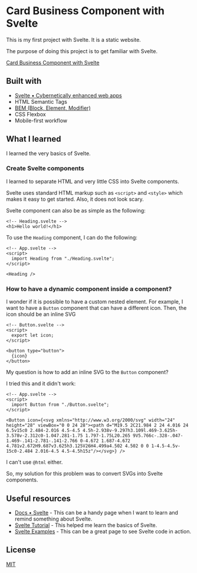 # Card Business Component with Svelte

This is my first project with Svelte. It is a static website.

The purpose of doing this project is to get familiar with Svelte.

[Card Business Component with Svelte](https://svelte-laurasmithbusiness.netlify.app/)

## Built with

- [Svelte • Cybernetically enhanced web apps](https://svelte.dev/)
- HTML Semantic Tags
- [BEM (Block, Element, Modifier)](https://sparkbox.com/foundry/bem_by_example)
- CSS Flexbox
- Mobile-first workflow

## What I learned

I learned the very basics of Svelte.

### Create Svelte components

I learned to separate HTML and very little CSS into Svelte components.

Svelte uses standard HTML markup such as `<script>` and `<style>` which makes it easy to get started. Also, it does not look scary.

Svelte component can also be as simple as the following:

```svelte
<!-- Heading.svelte -->
<h1>Hello world!</h1>
```

To use the `Heading` component, I can do the following:

```svelte
<!-- App.svelte -->
<script>
  import Heading from "./Heading.svelte";
</script>

<Heading />
```

### How to have a dynamic component inside a component?

I wonder if it is possible to have a custom nested element. For example, I want to have a `Button` component that can have a different icon. Then, the icon should be an inline SVG

```svelte
<!-- Button.svelte -->
<script>
  export let icon;
</script>

<button type="button">
  {icon}
</button>
```

My question is how to add an inline SVG to the `Button` component?

I tried this and it didn't work:

```svelte
<!-- App.svelte -->
<script>
  import Button from "./Button.svelte";
</script>

<Button icon={<svg xmlns="http://www.w3.org/2000/svg" width="24" height="28" viewBox="0 0 24 28"><path d="M19.5 2C21.984 2 24 4.016 24 6.5v15c0 2.484-2.016 4.5-4.5 4.5h-2.938v-9.297h3.109l.469-3.625h-3.578v-2.312c0-1.047.281-1.75 1.797-1.75L20.265 9V5.766c-.328-.047-1.469-.141-2.781-.141-2.766 0-4.672 1.687-4.672 4.781v2.672H9.687v3.625h3.125V26H4.499a4.502 4.502 0 0 1-4.5-4.5v-15c0-2.484 2.016-4.5 4.5-4.5h15z"/></svg>} />
```

I can't use `@html` either.

So, my solution for this problem was to convert SVGs into Svelte components.

## Useful resources

- [Docs • Svelte](https://svelte.dev/docs) - This can be a handy page when I want to learn and remind something about Svelte.
- [Svelte Tutorial](https://svelte.dev/tutorial/) - This helped me learn the basics of Svelte.
- [Svelte Examples](https://svelte.dev/examples/styling) - This can be a great page to see Svelte code in action.

## License

[MIT](./LICENSE)
